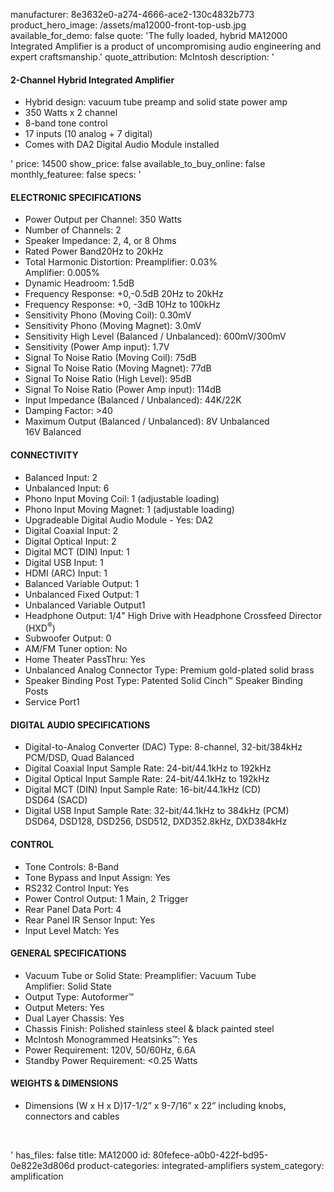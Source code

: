 manufacturer: 8e3632e0-a274-4666-ace2-130c4832b773
product_hero_image: /assets/ma12000-front-top-usb.jpg
available_for_demo: false
quote: 'The fully loaded, hybrid MA12000 Integrated Amplifier is a product of uncompromising audio engineering and expert craftsmanship.'
quote_attribution: McIntosh
description: '<h4>2-Channel Hybrid Integrated Amplifier</h4><ul><li>Hybrid design: vacuum tube preamp and solid state power amp</li><li>350 Watts x 2 channel</li><li>8-band tone control</li><li>17 inputs (10 analog + 7 digital)</li><li>Comes with DA2 Digital Audio Module installed</li></ul>'
price: 14500
show_price: false
available_to_buy_online: false
monthly_featuree: false
specs: '<h4>ELECTRONIC SPECIFICATIONS</h4><ul><li>Power Output per Channel: 350 Watts</li><li>Number of Channels: 2</li><li>Speaker Impedance: 2, 4, or 8 Ohms</li><li>Rated Power Band20Hz to 20kHz</li><li>Total Harmonic Distortion: Preamplifier: 0.03%<br>Amplifier: 0.005%</li><li>Dynamic Headroom: 1.5dB</li><li>Frequency Response: +0,-0.5dB 20Hz to 20kHz</li><li>Frequency Response: +0, -3dB 10Hz to 100kHz</li><li>Sensitivity Phono (Moving Coil): 0.30mV</li><li>Sensitivity Phono (Moving Magnet): 3.0mV</li><li>Sensitivity High Level (Balanced / Unbalanced): 600mV/300mV</li><li>Sensitivity (Power Amp input): 1.7V</li><li>Signal To Noise Ratio (Moving Coil): 75dB</li><li>Signal To Noise Ratio (Moving Magnet): 77dB</li><li>Signal To Noise Ratio (High Level): 95dB</li><li>Signal To Noise Ratio (Power Amp input): 114dB</li><li>Input Impedance (Balanced / Unbalanced): 44K/22K</li><li>Damping Factor: &gt;40</li><li>Maximum Output (Balanced / Unbalanced): 8V Unbalanced<br>16V Balanced</li></ul><h4>CONNECTIVITY</h4><ul><li>Balanced Input: 2</li><li>Unbalanced Input: 6</li><li>Phono Input Moving Coil: 1 (adjustable loading)</li><li>Phono Input Moving Magnet: 1 (adjustable loading)</li><li>Upgradeable Digital Audio Module - Yes: DA2</li><li>Digital Coaxial Input: 2</li><li>Digital Optical Input: 2</li><li>Digital MCT (DIN) Input: 1</li><li>Digital USB Input: 1</li><li>HDMI (ARC) Input: 1</li><li>Balanced Variable Output: 1</li><li>Unbalanced Fixed Output: 1</li><li>Unbalanced Variable Output1</li><li>Headphone Output: 1/4" High Drive with Headphone Crossfeed Director (HXD<sup>®</sup>)</li><li>Subwoofer Output: 0</li><li>AM/FM Tuner option: No</li><li>Home Theater PassThru: Yes</li><li>Unbalanced Analog Connector Type: Premium gold-plated solid brass</li><li>Speaker Binding Post Type: Patented Solid Cinch™ Speaker Binding Posts</li><li>Service Port1</li></ul><h4>DIGITAL AUDIO SPECIFICATIONS</h4><ul><li>Digital-to-Analog Converter (DAC) Type: 8-channel, 32-bit/384kHz PCM/DSD, Quad Balanced</li><li>Digital Coaxial Input Sample Rate: 24-bit/44.1kHz to 192kHz</li><li>Digital Optical Input Sample Rate: 24-bit/44.1kHz to 192kHz</li><li>Digital MCT (DIN) Input Sample Rate: 16-bit/44.1kHz (CD)<br>DSD64 (SACD)</li><li>Digital USB Input Sample Rate: 32-bit/44.1kHz to 384kHz (PCM)<br>DSD64, DSD128, DSD256, DSD512, DXD352.8kHz, DXD384kHz</li></ul><h4>CONTROL</h4><ul><li>Tone Controls: 8-Band</li><li>Tone Bypass and Input Assign: Yes</li><li>RS232 Control Input: Yes</li><li>Power Control Output: 1 Main, 2 Trigger</li><li>Rear Panel Data Port: 4</li><li>Rear Panel IR Sensor Input: Yes</li><li>Input Level Match: Yes</li></ul><h4>GENERAL SPECIFICATIONS</h4><ul><li>Vacuum Tube or Solid State: Preamplifier: Vacuum Tube<br>Amplifier: Solid State</li><li>Output Type: Autoformer™</li><li>Output Meters: Yes</li><li>Dual Layer Chassis: Yes</li><li>Chassis Finish: Polished stainless steel &amp; black painted steel</li><li>McIntosh Monogrammed Heatsinks™: Yes</li><li>Power Requirement: 120V, 50/60Hz, 6.6A</li><li>Standby Power Requirement: &lt;0.25 Watts</li></ul><h4>WEIGHTS &amp; DIMENSIONS</h4><ul><li>Dimensions (W x H x D)17-1/2” x 9-7/16” x 22” including knobs, connectors and cables</li></ul><p><br></p>'
has_files: false
title: MA12000
id: 80fefece-a0b0-422f-bd95-0e822e3d806d
product-categories: integrated-amplifiers
system_category: amplification
